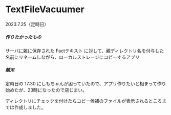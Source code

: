 # TextFileVacuumer

2023.7.25（定時日）



##### 作りたかったもの

サーバに雑に保存された Factテキスト に対して、親ディレクトリ名を付与した名前にリネームしながら、ローカルストレージにコピーするアプリ



##### 顛末

定時日の 17:30 にしもちゃんが困っていたので、アプリ作りたいと相まって作り始めたが、23時になったので店じまい。

ディレクトリにチェックを付けたらコピー候補のファイルが表示されるところまでは作成しました。


